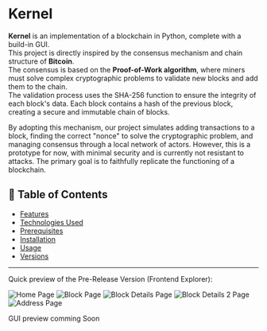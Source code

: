 # Kernel

**Kernel** is an implementation of a blockchain in Python, complete with a build-in GUI.  
This project is directly inspired by the consensus mechanism and chain structure of **Bitcoin**.  
The consensus is based on the **Proof-of-Work algorithm**, where miners must solve complex cryptographic problems to validate new blocks and add them to the chain.  
The validation process uses the SHA-256 function to ensure the integrity of each block's data. Each block contains a hash of the previous block, creating a secure and immutable chain of blocks.

By adopting this mechanism, our project simulates adding transactions to a block, finding the correct "nonce" to solve the cryptographic problem, and managing consensus through a local network of actors. However, this is a prototype for now, with minimal security and is currently not resistant to attacks. The primary goal is to faithfully replicate the functioning of a blockchain.

## 📝 Table of Contents

- [Features](#features)
- [Technologies Used](#technologies-used)
- [Prerequisites](#prerequisites)
- [Installation](#installation)
- [Usage](#usage)
- [Versions](#versions)

---

Quick preview of the Pre-Release Version (Frontend Explorer):

![Home Page](https://github.com/shash64/Noctal/blob/main/KernelScreenshots/homepage.png)
![Block Page](https://github.com/shash64/Noctal/blob/main/KernelScreenshots/blockpage.png)
![Block Details Page](https://github.com/shash64/Noctal/blob/main/KernelScreenshots/blockdetails.png)
![Block Details 2 Page](https://github.com/shash64/Noctal/blob/main/KernelScreenshots/blockdetails2.png)
![Address Page](https://github.com/shash64/Noctal/blob/main/KernelScreenshots/addressExplorer.png)


GUI preview comming Soon
